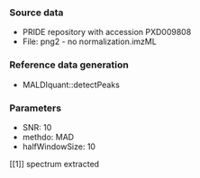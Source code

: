 ### Source data
* PRIDE repository with accession PXD009808
* File: png2 - no normalization.imzML

### Reference data generation
* MALDIquant::detectPeaks

### Parameters
* SNR: 10
* methdo: MAD
* halfWindowSize: 10

[[1]] spectrum extracted

